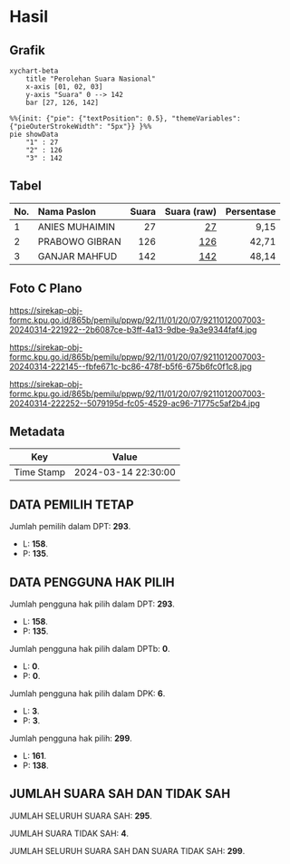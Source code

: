 # Hasil

## Grafik

```mermaid
xychart-beta
    title "Perolehan Suara Nasional"
    x-axis [01, 02, 03]
    y-axis "Suara" 0 --> 142
    bar [27, 126, 142]
```

```mermaid
%%{init: {"pie": {"textPosition": 0.5}, "themeVariables": {"pieOuterStrokeWidth": "5px"}} }%%
pie showData
    "1" : 27
    "2" : 126
    "3" : 142
```

## Tabel

| No. | Nama Paslon    | Suara | Suara (raw) | Persentase |
|:--- |:-------------- | -----:| -----------:| ----------:|
| 1   | ANIES MUHAIMIN | 27    | [27][p-1]   | 9,15       |
| 2   | PRABOWO GIBRAN | 126   | [126][p-2]  | 42,71      |
| 3   | GANJAR MAHFUD  | 142   | [142][p-3]  | 48,14      |


[p-1]: https://github.com/gigit-pemilu/pemilu-2024/blob/main/pilpres/hitung-suara/sub/92-papua-barat/sub/11-manokwari-selatan/sub/01-ransiki/sub/2007-abreso/sub/003-tps/sub/paslon-1.txt
[p-2]: https://github.com/gigit-pemilu/pemilu-2024/blob/main/pilpres/hitung-suara/sub/92-papua-barat/sub/11-manokwari-selatan/sub/01-ransiki/sub/2007-abreso/sub/003-tps/sub/paslon-2.txt
[p-3]: https://github.com/gigit-pemilu/pemilu-2024/blob/main/pilpres/hitung-suara/sub/92-papua-barat/sub/11-manokwari-selatan/sub/01-ransiki/sub/2007-abreso/sub/003-tps/sub/paslon-3.txt

## Foto C Plano

https://sirekap-obj-formc.kpu.go.id/865b/pemilu/ppwp/92/11/01/20/07/9211012007003-20240314-221922--2b6087ce-b3ff-4a13-9dbe-9a3e9344faf4.jpg

https://sirekap-obj-formc.kpu.go.id/865b/pemilu/ppwp/92/11/01/20/07/9211012007003-20240314-222145--fbfe671c-bc86-478f-b5f6-675b6fc0f1c8.jpg

https://sirekap-obj-formc.kpu.go.id/865b/pemilu/ppwp/92/11/01/20/07/9211012007003-20240314-222252--5079195d-fc05-4529-ac96-71775c5af2b4.jpg


## Metadata

| Key        | Value               |
| ---------- | ------------------- |
| Time Stamp | 2024-03-14 22:30:00 |


## DATA PEMILIH TETAP

Jumlah pemilih dalam DPT: **293**.
 * L: **158**.
 * P: **135**.

## DATA PENGGUNA HAK PILIH

Jumlah pengguna hak pilih dalam DPT: **293**.
 * L: **158**.
 * P: **135**.

Jumlah pengguna hak pilih dalam DPTb: **0**.
 * L: **0**.
 * P: **0**.

Jumlah pengguna hak pilih dalam DPK: **6**.
 * L: **3**.
 * P: **3**.

Jumlah pengguna hak pilih: **299**.
 * L: **161**.
 * P: **138**.

## JUMLAH SUARA SAH DAN TIDAK SAH

JUMLAH SELURUH SUARA SAH: **295**.

JUMLAH SUARA TIDAK SAH: **4**.

JUMLAH SELURUH SUARA SAH DAN SUARA TIDAK SAH: **299**.


